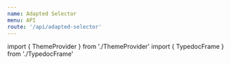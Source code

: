 ```yaml
---
name: Adapted Selector
menu: API
route: '/api/adapted-selector'
---
```


import { ThemeProvider } from './ThemeProvider'
import { TypedocFrame } from './TypedocFrame'

<ThemeProvider>
  <TypedocFrame
    title="Adapted Selector"
    route="modules/_createadaptedselector_"
  />
</ThemeProvider>

